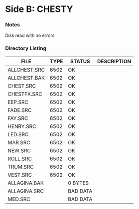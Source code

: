 # Side B: CHESTY

### Notes

Disk read with no errors

### Directory Listing

| FILE         | TYPE | STATUS   | DESCRIPTION |
|--------------|------|----------|---|
| ALLCHEST.SRC | 6502 | OK       |
| ALLCHEST.BAK | 6502 | OK       |
| CHEST.SRC    | 6502 | OK       |
| CHESTFX.SRC  | 6502 | OK       |
| EEP.SRC      | 6502 | OK       |
| FADE.SRC     | 6502 | OK       |
| FAY.SRC      | 6502 | OK       |
| HENRY.SRC    | 6502 | OK       |
| LED.SRC      | 6502 | OK       |
| MAR.SRC      | 6502 | OK       |
| NEW.SRC      | 6502 | OK       |
| ROLL.SRC     | 6502 | OK       |
| TRUM.SRC     | 6502 | OK       |
| VEST.SRC     | 6502 | OK       |
| ALLAGINA.BAK |      | 0 BYTES  |
| ALLAGINA.SRC |      | BAD DATA |
| MED.SRC      |      | BAD DATA |
